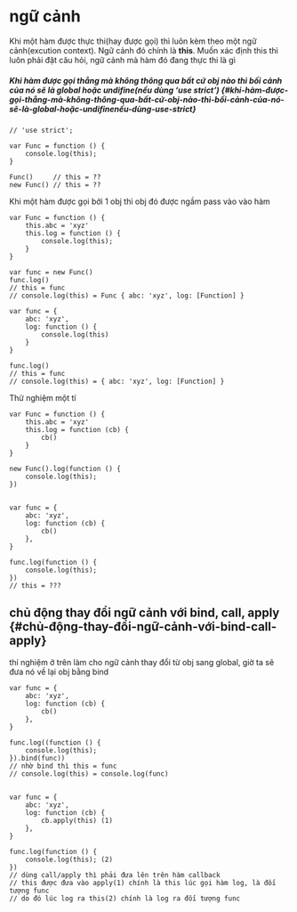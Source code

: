 # ngữ cảnh

Khi một hàm được thực thi\(hay được gọi\) thì luôn kèm theo một ngữ cảnh\(excution context\). Ngữ cảnh đó chính là **this**. Muốn xác định this thì luôn phải đặt câu hỏi, ngữ cảnh mà hàm đó đang thực thi là gì

##### Khi hàm được gọi thẳng mà không thông qua bất cứ obj nào thì bối cảnh của nó sẽ là global hoặc undifine\(nếu dùng ‘use strict’\) {#khi-hàm-được-gọi-thẳng-mà-không-thông-qua-bất-cứ-obj-nào-thì-bối-cảnh-của-nó-sẽ-là-global-hoặc-undifinenếu-dùng-use-strict}

```
// 'use strict';  

var Func = function () {  
    console.log(this);  
}  

Func()     // this = ??  
new Func() // this = ??
```

Khi một hàm được gọi bởi 1 obj thì obj đó được ngầm pass vào vào hàm

```
var Func = function () {  
    this.abc = 'xyz'  
    this.log = function () {  
        console.log(this);  
    }  
}  

var func = new Func()  
func.log()  
// this = func  
// console.log(this) = Func { abc: 'xyz', log: [Function] }  

var func = {  
    abc: 'xyz',  
    log: function () {  
        console.log(this)  
    }  
}  

func.log()  
// this = func  
// console.log(this) = { abc: 'xyz', log: [Function] }
```

Thử nghiệm một tí

```
var Func = function () {  
    this.abc = 'xyz'  
    this.log = function (cb) {  
        cb()  
    }  
}  

new Func().log(function () {  
    console.log(this);  
})  


var func = {  
    abc: 'xyz',  
    log: function (cb) {  
        cb()  
    },  
}  

func.log(function () {  
    console.log(this);  
})  
// this = ???
```

## chủ động thay đổi ngữ cảnh với bind, call, apply {#chủ-động-thay-đổi-ngữ-cảnh-với-bind-call-apply}

thí nghiệm ở trên làm cho ngữ cảnh thay đổi từ obj sang global, giờ ta sẽ đưa nó về lại obj bằng bind

```
var func = {  
    abc: 'xyz',  
    log: function (cb) {  
        cb()  
    },  
}  

func.log((function () {  
    console.log(this);  
}).bind(func))  
// nhờ bind thì this = func  
// console.log(this) = console.log(func)  


var func = {  
    abc: 'xyz',  
    log: function (cb) {  
        cb.apply(this) (1)  
    },  
}  

func.log(function () {  
    console.log(this); (2)  
})  
// dùng call/apply thì phải đưa lên trên hàm callback  
// this được đưa vào apply(1) chính là this lúc gọi hàm log, là đối tượng func  
// do đó lúc log ra this(2) chính là log ra đối tượng func
```



